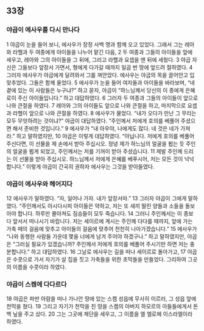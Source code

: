 ## 33장
### 야곱이 에사우를 다시 만나다
1 야곱이 눈을 들어 보니, 에사우가 장정 사백 명과 함께 오고 있었다. 그래서 그는 레아와 라헬과 두 여종에게 아이들을 나누어 맡긴 다음,
2 두 여종과 그들의 아이들을 앞에 세우고, 레아와 그의 아이들을 그 뒤에, 그리고 라헬과 요셉을 맨 뒤에 세웠다.
3 야곱 자신은 그들보다 앞장서 가면서, 형에게 다가갈 때까지 일곱 번 땅에 엎드려 절하였다.
4 그러자 에사우가 야곱에게 달려와서 그를 껴안았다. 에사우는 야곱의 목을 끌어안고 입 맞추었다. 그들은 함께 울었다.
5 에사우가 눈을 들어 여자들과 아이들을 바라보며, “네 곁에 있는 이 사람들은 누구냐?” 하고 묻자, 야곱이 “하느님께서 당신의 이 종에게 은혜로이 주신 아이들입니다.” 하고 대답하였다.
6 그러자 두 여종과 그들의 아이들이 앞으로 나와 큰절을 하였다.
7 레아와 그의 아이들도 앞으로 나와 큰절을 하고, 마지막으로 요셉과 라헬이 앞으로 나와 큰절을 하였다.
8 에사우가 물었다. “내가 오다가 만난 그 무리는 모두 무엇하려는 것이냐?” 야곱이 대답하였다. “주인께서 저에게 호의를 베풀어 주셨으면 해서 준비한 것입니다.”
9 에사우가 “내 아우야, 나에게도 많다. 네 것은 네가 가져라.” 하고 말하였지만,
10 야곱은 이렇게 대답하였다. “아닙니다. 저에게 호의를 베풀어 주신다면, 이 선물을 제 손에서 받아 주십시오. 정녕 제가 하느님의 얼굴을 뵙는 듯 주인의 얼굴을 뵙게 되었고, 주인께서는 저를 기꺼이 받아 주셨습니다.
11 제발 주인께 드리는 이 선물을 받아 주십시오. 하느님께서 저에게 은혜를 베푸시어, 저는 모든 것이 넉넉합니다.” 이렇게 야곱이 간곡히 권하자 에사우는 그것을 받아들였다.
### 야곱이 에사우와 헤어지다
12 에사우가 말하였다. “자, 일어나 가자. 내가 앞장서마.”
13 그러자 야곱이 그에게 말하였다. “주인께서도 아시다시피 아이들은 약하고, 저는 또 새끼 딸린 양들과 소들을 돌보아야 합니다. 하루만 몰아쳐도 짐승들이 모두 죽습니다.
14 그러니 주인께서는 이 종보다 앞서서 떠나시기 바랍니다. 저는 세이르에 계시는 주인께 다다를 때까지, 앞에 가는 가축 떼의 걸음에 맞추고 아이들의 걸음에 맞추어 천천히 나아가겠습니다.”
15 에사우가 “나와 동행한 사람들 가운데 몇을 너에게 남겨 주어야 하겠구나.” 하고 말하였지만, 야곱은 “그러실 필요가 있겠습니까? 주인께서 저에게 호의를 베풀어 주시기만 하면 저는 충분합니다.” 하고 대답하였다.
16 그날로 에사우는 길을 떠나 세이르로 돌아가고,
17 야곱은 수콧으로 가서 자기가 살 집을 짓고 가축들을 위한 초막들을 만들었다. 그리하여 그곳의 이름을 수콧이라 하였다.
### 야곱이 스켐에 다다르다
18 야곱은 파딴 아람을 떠나 가나안 땅에 있는 스켐 성읍에 무사히 이르러, 그 성읍 앞에 천막을 쳤다.
19 그리고 자기가 천막을 친 땅을 스켐의 아버지 하모르의 아들들에게서 돈 백 닢을 주고 샀다.
20 그는 그곳에 제단을 세우고, 그 이름을 엘 엘로헤 이스라엘이라 하였다.
